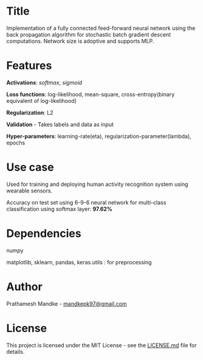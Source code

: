 # Title

Implementation of a fully connected feed-forward neural network using the back propagation algorithm for
stochastic batch gradient descent computations. Network size is adoptive and supports MLP.

# Features

**Activations**: _softmax_, _sigmoid_  

**Loss functions**: log-likelihood, mean-square, cross-entropy(binary equivalent of log-likelihood)

**Regularization**: L2

**Validation** - Takes labels and data as input

**Hyper-parameters**: learning-rate(eta), regularization-parameter(lambda), epochs

# Use case

Used for training and deploying human activity recognition system using wearable sensors.

Accuracy on test set using 6-9-6 neural network for multi-class classification using
softmax layer: **97.62%**

# Dependencies

numpy

matplotlib, sklearn, pandas, keras.utils : for preprocessing

# Author

Prathamesh Mandke - mandkepk97@gmail.com

# License

This project is licensed under the MIT License - see the [LICENSE.md](LICENSE.md) file for details.

